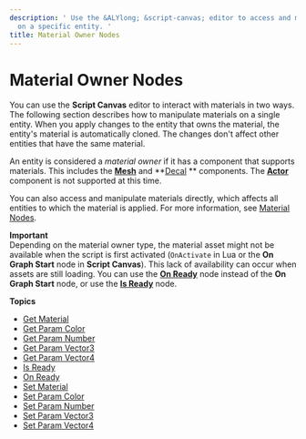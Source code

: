 ```yaml
---
description: ' Use the &ALYlong; &script-canvas; editor to access and manipulate materials
  on a specific entity. '
title: Material Owner Nodes
---
```

# Material Owner Nodes<a name="material-owner-nodes"></a>

You can use the **Script Canvas** editor to interact with materials in two ways\. The following section describes how to manipulate materials on a single entity\. When you apply changes to the entity that owns the material, the entity's material is automatically cloned\. The changes don't affect other entities that have the same material\.

An entity is considered a *material owner* if it has a component that supports materials\. This includes the **[Mesh](/docs/userguide/components/static-mesh.md)** and **[Decal](/docs/userguide/components/decal.md) ** components\. The **[Actor](/docs/userguide/components/actor.md)** component is not supported at this time\.

You can also access and manipulate materials directly, which affects all entities to which the material is applied\. For more information, see [Material Nodes](/docs/userguide/scripting/scriptcanvas/materials-nodes.md)\.

**Important**  
Depending on the material owner type, the material asset might not be available when the script is first activated \(`OnActivate` in Lua or the **On Graph Start** node in **Script Canvas**\)\. This lack of availability can occur when assets are still loading\. You can use the **[On Ready](/docs/userguide/materials/owner-on-material-owner-ready-node.md)** node instead of the **On Graph Start** node, or use the **[Is Ready](/docs/userguide/materials/owner-is-material-owner-ready.md)** node\.

**Topics**
+ [Get Material](/docs/userguide/materials/owner-get-material.md)
+ [Get Param Color](/docs/userguide/materials/owner-get-param-color-node.md)
+ [Get Param Number](/docs/userguide/materials/owner-get-param-number-node.md)
+ [Get Param Vector3](/docs/userguide/materials/owner-get-param-vector3-node.md)
+ [Get Param Vector4](/docs/userguide/materials/owner-get-param-vector4-node.md)
+ [Is Ready](/docs/userguide/materials/owner-is-material-owner-ready.md)
+ [On Ready](/docs/userguide/materials/owner-on-material-owner-ready-node.md)
+ [Set Material](/docs/userguide/materials/owner-set-material.md)
+ [Set Param Color](/docs/userguide/materials/owner-set-param-color.md)
+ [Set Param Number](/docs/userguide/materials/owner-set-param-number.md)
+ [Set Param Vector3](/docs/userguide/materials/owner-set-param-vector3.md)
+ [Set Param Vector4](/docs/userguide/materials/owner-set-param-vector4.md)